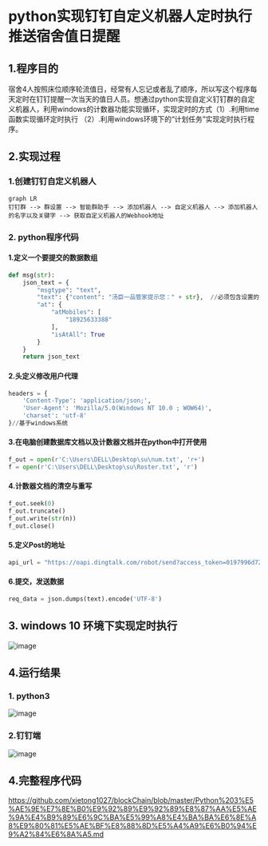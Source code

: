 # python实现钉钉自定义机器人定时执行推送宿舍值日提醒

## 1.程序目的

​		宿舍4人按照床位顺序轮流值日，经常有人忘记或者乱了顺序，所以写这个程序每天定时在钉钉提醒一次当天的值日人员。想通过python实现自定义钉钉群的自定义机器人，利用windows的计数器功能实现循环，实现定时的方式（1）.利用time函数实现循环定时执行 （2）.利用windows环境下的“计划任务”实现定时执行程序。

## 2.实现过程

### 1.创建钉钉自定义机器人

```mermaid
graph LR
钉钉群 --> 群设置 --> 智能群助手 --> 添加机器人 --> 自定义机器人 --> 添加机器人的名字以及关键字 --> 获取自定义机器人的Webhook地址
```

### 2. python程序代码

#### 1.定义一个要提交的数据数组

```python
def msg(str):
    json_text = {
        "msgtype": "text",
        "text": {"content": "汤臣一品管家提示您：" + str},  //必须包含设置的关键字
        "at": {
            "atMobiles": [
                "18925633388"
            ],
            "isAtAll": True  
        }
    }
    return json_text
```

#### 2.头定义修改用户代理

```python 
headers = {
    'Content-Type': 'application/json;',
    'User-Agent': 'Mozilla/5.0(Windows NT 10.0 ; WOW64)',
    'charset': 'utf-8'
}//基于windows系统
```

#### 3.在电脑创建数据库文档以及计数器文档并在python中打开使用

```python 
f_out = open(r'C:\Users\DELL\Desktop\su\num.txt', 'r+')
f = open(r'C:\Users\DELL\Desktop\su\Roster.txt', 'r')
```

#### 4.计数器文档的清空与重写

```python 
f_out.seek(0)
f_out.truncate()
f_out.write(str(n))
f_out.close()
```

####  5.定义Post的地址

```python
api_url = "https://oapi.dingtalk.com/robot/send?access_token=0197996d724f4e6324a016eefd91d29a20125baea97d5f479cc6feb4750f8ba9"//自定义机器人的Webhook地址
```

#### 6.提交，发送数据

```python
req_data = json.dumps(text).encode('UTF-8')
```

## 3. windows 10 环境下实现定时执行

![image](https://github.com/xietong1027/black/blob/master/windows%E5%AE%9A%E6%97%B6%E6%89%A7%E8%A1%8C.png)

## 4.运行结果

### 1. python3

![image](https://github.com/xietong1027/black/blob/master/2.png)

### 2.钉钉端

![image](https://github.com/xietong1027/black/blob/master/1.png)

## 4.完整程序代码

<https://github.com/xietong1027/blockChain/blob/master/Python%203%E5%AE%9E%E7%8E%B0%E9%92%89%E9%92%89%E8%87%AA%E5%AE%9A%E4%B9%89%E6%9C%BA%E5%99%A8%E4%BA%BA%E6%8E%A8%E9%80%81%E5%AE%BF%E8%88%8D%E5%A4%A9%E6%B0%94%E9%A2%84%E6%8A%A5.md>
